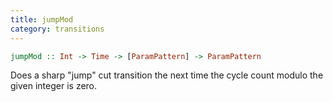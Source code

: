 ```yaml
---
title: jumpMod
category: transitions
---
```


~~~haskell
jumpMod :: Int -> Time -> [ParamPattern] -> ParamPattern
~~~

Does a sharp "jump" cut transition the next time the cycle count modulo the given integer is zero.
